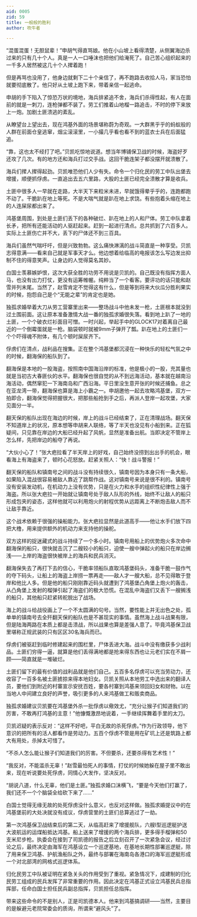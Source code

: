 ```yaml
---
aid: 0005
zid: 59
title: 一般般的胜利
author: 吹牛者

---
```




  “混蛋混蛋！无胆鼠辈！”申胡气得直骂娘。他在小山坡上看得清楚，从侧翼海边杀过来的只有几十个人。真是一人一口唾沫也把他们给淹死了。自己苦心组织起来的一千多人居然被这几十个人撵着跑！

  但是再骂也没用了，他身边就剩下二十个亲信了，再不跑路去收拾人马，家当恐怕就要彻底散了。他只好从土坡上跑下来，带着亲信一起逃命。

  申胡的手下陷入了惊恐万状的境地，海兵排紧追不舍，海兵们杀得性起，有人在面前的就是一刺刀，连枪弹都不装了。劳工们推着山地榴一路追击，不时的停下来放上一炮。加剧土匪溃逃的紊乱。

  从瞭望台上望出去，现在鸿基外面的场景堪称蔚为奇观。一大群黑乎乎的蚂蚁般的人群在前面仓皇逃窜，烟尘滚滚里，一小撮几乎看也看不到的蓝衣士兵在后面猛追。

  “靠，这也太不经打了吧。”贝凯吃惊地说道。想当年博铺保卫战的时候，海盗好歹还攻了几次。有的地方还和海兵打过交手战。这回干脆连架子都没摆开就溃散了。

  海兵们撵人撵得起劲。贝凯唯恐他们人少有失。命令一个归化民的劳工中队出堡去增援，顺便抓俘虏。一直追出去五六里路，大股的土匪已经完全溃散才算是收兵。

  土匪中很多人一早就在走路，大半天下来粒米未进，早就饿得晕乎乎的，连跑都跑不动了。干脆趴在地上等死。不是大喘气就是趴在地上求饶。有些抱着头缩在地上的人连屎尿都出来了。

  鸿基堡周围，到处是土匪们丢下的各种破烂、趴在地上的人和尸体。劳工中队拿着长矛，把所有还能活动的人驱赶起来。赶到一起进行清点。总共抓到了六百多人。实际上土匪伤亡并不大，丢下的尸体还不到三百具。

  海兵们虽然气喘吁吁，但是兴致勃勃。这么痛快淋漓的战斗简直是一种享受。贝凯志得意满——看来自己就是军事天才么。他边想着给临高的电报该怎么写边发出抑制不住的得意笑声。让身边的人觉得莫名其妙。

  白国士羡慕嫉妒恨，这次大获全胜的功劳不用说是贝凯的。自己既没有指挥方面人马，也没有出力打仗，更没有运筹帷幄。纯粹当了一个看客。要评功的话只能和赵雪并列末尾。当然了，赵雪肯定不觉得这有什么，但是等到将来大伙瓜分胜利果实的时候，抱怨自己是个“无能之辈”的肯定也是她。

  独孤求婚举着大刀从劳工营寨里出来——整场战斗中他未发一枪，土匪根本就没到过土围前面。这让原本准备激情大战一番的独孤求婚很失落。看到地上趴了一地的土匪，一个个破衣烂衫面目可憎。一时兴起，举起手中的GLOCK17对着离自己最近的一个倒霉蛋就是一枪。脑袋顿时就被9mm子弹开了瓢。趴在地上的土匪们一个个吓得魂不附体，有几个顿时屎尿齐下。

  俘虏们在清点，战利品在搜集。正在整个鸿基堡都沉浸在一种快乐的轻松气氛之中的时候，翻海保的船队到了。

  翻海保是本地的一股海盗，按照南中国海沿岸的标准，他是极小的一股，充其量也就是当初古大春匪伙的水平。翻海保也很自觉的从不到远海活动，基本就在越南沿海活动，偶然窜犯一下海南岛和广西沿海。平日里没生意开张的时候还捕鱼。总之在亚龙湾一带，翻海保也算是海上小霸之一。申胡邀他一起去攻略鸿基堡，双方一拍即合，翻海保觉得把握很大，把那些船抢到手之后，再派人登岸一起攻堡，大家见面分一半。

  翻天保的船队出现在海边的时候，岸上的战斗已经结束了，正在清理战场。翻天保不知道岸上的状况，原本想等申胡来人联络，等了半天也没见有小船到来。正在狐疑间，只见靠在岸边的大船已经升起了风帆，显然是准备出航。当即决定不管岸上怎么样，先把岸边的船夺了再说。

  “大伙小心了！”张大疤拉看了半天岸上的好戏，自己始终没捞到出出手的机会，眼看海上有海盗来了，顿时心花怒放。赶紧关照人：“快！战斗警报！”

  翻天保的船队和镇南号之间的战斗没有持续很久，镇南号因为本身只有一条大船，如果陷入混战很容易被敌人靠近了跳帮作战。这对镇南号来说是很不利的。镇南号没有安装发动机，在机动力上没有优势，只是在火力和水手的组织性纪律性上强于海盗。所以张大疤拉一开始就让镇南号处于敌人队形的外线，始终不让敌人的船只形成包夹的姿态，这样他就可以利用炮火的射程优势从远距离上不断炮击敌人而不让敌手靠近。

  这个战术依赖于很强的操船能力。张大疤拉显然是此道高手——他让水手们放下四把大橹，用来提供额外的机动力来支持他的操舵。

  双方这样的捉迷藏式的战斗持续了一个多小时。镇南号用船上的优势炮火多次命中翻海保的船只，很快就击沉了二艘较小的船只，迫使一艘中弹起火的船只在岸边搁浅——上岸的海盗很快被岸上的海兵和民兵消灭。

  翻海保失去了再打下去的信心，干脆率领船队直取鸿基堡码头，准备干脆一鼓作气的夺下码头，让船上的海盗上岸捞一票再走——敌人才一艘大船，总不见得敢于登岸和他比人多。但是他的船只刚刚靠近码头就遭到了鸿基堡凸角堡上炮火的轰击，从凸角堡上发射的榴弹引起了海盗们的极大恐慌。在混乱中海盗们又丢下一艘搁浅的船只，其他船只赶紧转舵脱出了战场。

  海上的战斗给战役画上了一个不太圆满的句号。当然，要性能上并无出色之处，孤单单的镇南号去全歼翻天保的船队也是不甚现实的事情。虽然海上战斗战果有限，但是陆海两路在本质上都是击溃战，所以战果也算是差强人意了。毕竟鸿基保卫战里堪称正规武装的只有区区30名海兵而已。

  俘虏们被驱赶到临时修建起来的围栏里，尸体丢进大海。战斗中没有缴获多少战利品。土匪们穷得一逼，就算是他们丢得满地都是抢来得东西也让元老们实在不屑一顾——简直就是一堆破烂。

  土匪们留下的最有价值的战利品就是他们自己。五百多名俘虏可以充当劳动力，还收容了一百多名被土匪掳掠来得本地妇女。贝凯关照从本地劳工中选出来的翻译人员，要他们到附近的村寨宣示安抚百姓，要各村寨到鸿基来领回妇女和财物。以在当地人中间建立良好的声誉，吸引更多的人来鸿基做工和贩卖商品。

  独孤求婚建议贝凯要在鸿基堡外杀一批俘虏以儆效尤，“充分让猴子们知道我们的厉害，不敢再打鸿基的主意！”他慷慨激昂地说着，一手继续挥舞着手里的太刀。

  贝凯迟疑的表示反对：“这样不好吧，平白无故的杀死俘虏。”作为行政领导，他下意识的把所有的活人都看作是劳动力。五百个俘虏不管是用在矿坑上还是筑路上都大有用处，杀掉太可惜了。

  “不杀人怎么能让猴子们知道我们的厉害。不但要杀，还要杀得有艺术性！”

  “我反对，不能滥杀无辜！”赵雪最怕死人的事情，打仗的时候她躲在屋子里不敢出来，现在听说要处死俘虏，同情心大发作，坚决反对。

  “胡说八道，什么无辜，他们是土匪。”独孤求婚口沫横飞，“要是今天他们打赢了，我们还不一个个脑袋全给砍下来了……”

  白国士觉得无缘无故的处死俘虏没什么意义，也反对这样做。独孤求婚提议中的在鸿基堡前的大处决就没有成议，俘虏营里的土匪们总算逃过了一劫。

  第一次鸿基保卫战结束后的第二天，从临高赶来了增援舰队，六艘I型巡逻艇护送大波航运的运煤船抵达鸿基。船上送来了增援的两个海兵排，更多得手榴弹和50支米尼步枪。执委会在接到了司凯德的报告之后立刻召开了一次紧急会议，经过讨论之后，最终决定由海军在鸿基设立一个巡逻基地，在基地长期性部署巡逻艇，除了用来保卫鸿基、护航渔船队之外，最终与部署在海南岛各港口的海军巡逻艇形成一个对北部湾的网格式巡逻体系。

  归化民劳工中队被证明在紧急关头的作用受到了重视。紧急情况下，成建制的归化民劳工组成的民兵发挥了非常重要的作用。因此决定在鸿基正式设立鸿基民兵总指挥部，任命白国士担任民兵副总指挥，贝凯担任总指挥。

  带来这些命令的不是别人，正是司凯德本人。他来到鸿基搞调研——当然，主要目的是躲避元老院常委会的质询，所谓来“避风头”了。



